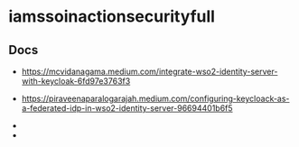 # iamssoinactionsecurityfull

##  Docs

- https://mcvidanagama.medium.com/integrate-wso2-identity-server-with-keycloak-6fd97e3763f3

- https://piraveenaparalogarajah.medium.com/configuring-keycloack-as-a-federated-idp-in-wso2-identity-server-96694401b6f5
-
-
